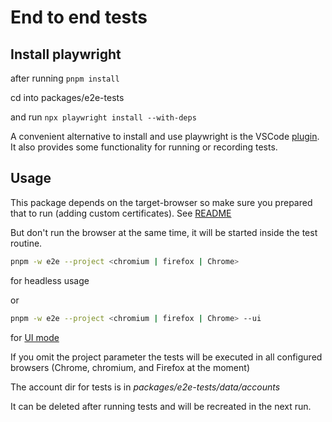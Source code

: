 # End to end tests

## Install playwright

after running `pnpm install`

cd into packages/e2e-tests

and run `npx playwright install --with-deps`

A convenient alternative to install and use playwright is the VSCode [plugin](https://playwright.dev/docs/getting-started-vscode). It also provides some functionality for running or recording tests.

## Usage

This package depends on the target-browser so make sure you prepared that to run (adding custom certificates). See [README](../packages/target-browser/Readme.md)

But don't run the browser at the same time, it will be started inside the test routine.

```sh
pnpm -w e2e --project <chromium | firefox | Chrome>
```

for headless usage

or

```sh
pnpm -w e2e --project <chromium | firefox | Chrome> --ui
```

for [UI mode](https://playwright.dev/docs/test-ui-mode)

If you omit the project parameter the tests will be executed in all configured browsers (Chrome, chromium, and Firefox at the moment)

The account dir for tests is in _packages/e2e-tests/data/accounts_

It can be deleted after running tests and will be recreated in the next run.
